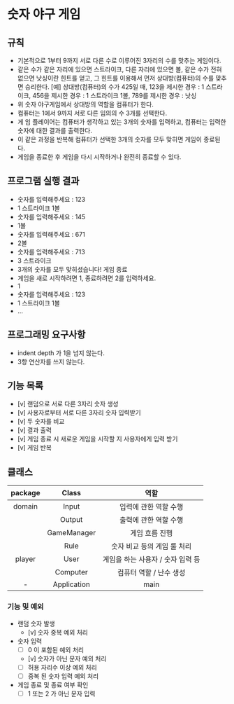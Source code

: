 # 숫자 야구 게임

## 규칙

- 기본적으로 1부터 9까지 서로 다른 수로 이루어진 3자리의 수를 맞추는 게임이다.
- 같은 수가 같은 자리에 있으면 스트라이크, 다른 자리에 있으면 볼, 같은 수가 전혀 없으면 
  낫싱이란 힌트를 얻고, 그 힌트를 이용해서 먼저 상대방(컴퓨터)의 수를 맞추면 승리한다.
  [예] 상대방(컴퓨터)의 수가 425일 때, 123을 제시한 경우 : 1 스트라이크, 
  456을 제시한 경우 : 1 스트라이크 1볼, 789를 제시한 경우 : 낫싱
- 위 숫자 야구게임에서 상대방의 역할을 컴퓨터가 한다. 
- 컴퓨터는 1에서 9까지 서로 다른 임의의 수 3개를 선택한다. 
- 게 임 플레이어는 컴퓨터가 생각하고 있는 3개의 숫자를 입력하고, 컴퓨터는 입력한 숫자에 대한 결과를 출력한다.
- 이 같은 과정을 반복해 컴퓨터가 선택한 3개의 숫자를 모두 맞히면 게임이 종료된다. 
- 게임을 종료한 후 게임을 다시 시작하거나 완전히 종료할 수 있다.

## 프로그램 실행 결과
- 숫자를 입력해주세요 : 123 
- 1 스트라이크 1볼
- 숫자를 입력해주세요 : 145 
- 1볼
- 숫자를 입력해주세요 : 671 
- 2볼
- 숫자를 입력해주세요 : 713
- 3 스트라이크
- 3개의 숫자를 모두 맞히셨습니다! 게임 종료
- 게임을 새로 시작하려면 1, 종료하려면 2를 입력하세요. 
- 1
- 숫자를 입력해주세요 : 123
- 1 스트라이크 1볼
- ...

## 프로그래밍 요구사항
- indent depth 가 1을 넘지 않는다.
- 3항 연산자를 쓰지 않는다.

## 기능 목록
- [v] 랜덤으로 서로 다른 3자리 숫자 생성
- [v] 사용자로부터 서로 다른 3자리 숫자 입력받기
- [v] 두 숫자를 비교
- [v] 결과 출력
- [v] 게임 종료 시 새로운 게임을 시작할 지 사용자에게 입력 받기
- [v] 게임 반복

## 클래스
| package | Class | 역할 
|:---:|:---:|:---:
|domain | Input | 입력에 관한 역할 수행
| |Output | 출력에 관한 역할 수행
| | GameManager | 게임 흐름 진행
| | Rule | 숫자 비교 등의 게임 룰 처리
|player | User | 게임을 하는 사용자 / 숫자 입력 등
| |Computer | 컴퓨터 역할 / 난수 생성
| - | Application | main


### 기능 및 예외
- 랜덤 숫자 발생
  - [v] 숫자 중복 예외 처리
- 숫자 입력 
  - [ ] 0 이 포함된 예외 처리
  - [v] 숫자가 아닌 문자 예외 처리
  - [ ] 허용 자리수 이상 예외 처리
  - [ ] 중복 된 숫자 입력 예외 처리
- 게임 종료 및 종료 여부 확인
  - [ ] 1 또는 2 가 아닌 문자 입력

